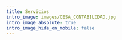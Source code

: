 ```yaml
---
title: Servicios
intro_image: images/CESA_CONTABILIDAD.jpg
intro_image_absolute: true
intro_image_hide_on_mobile: false
---
```

